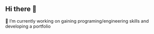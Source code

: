 ## Hi there 👋
🔭 I’m currently working on gaining programing/engineering skills and developing a portfolio
